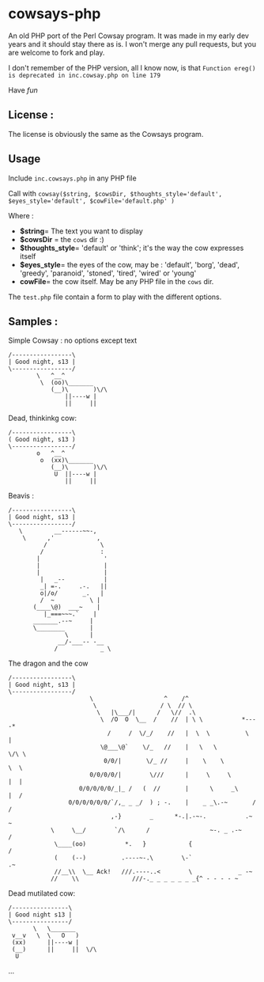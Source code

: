 # cowsays-php
An old PHP port of the Perl Cowsay program. It was made in my early dev years and it should stay there as is. I won't merge any pull requests, but you are welcome to fork and play.

I don't remember of the PHP version, all I know now, is that `Function ereg() is deprecated in inc.cowsay.php on line 179`

Have _fun_

## License :
The license is obviously the same as the Cowsays program.

## Usage
Include `inc.cowsays.php` in any PHP file

Call with `cowsay($string, $cowsDir, $thoughts_style='default', $eyes_style='default', $cowFile='default.php' )`

Where :

  - **$string**= The text you want to display
  - **$cowsDir** = the `cows` dir :)
  - **$thoughts_style**= 'default' or 'think'; it's the way the cow expresses itself
  - **$eyes_style**= the eyes of the cow, may be : 'default', 'borg', 'dead', 'greedy', 'paranoid', 'stoned', 'tired', 'wired' or 'young'
  - **cowFile**= the cow itself. May be any PHP file in the `cows` dir.
  
The `test.php` file contain a form to play with the different options.

## Samples :

Simple Cowsay : no options except text

```
/-----------------\
| Good night, s13 |
\-----------------/
        \   ^__^
         \  (oo)\_______
            (__)\       )\/\
                ||----w |
                ||     ||
```

Dead, thinkinkg cow:

```
/-----------------\
( Good night, s13 )
\-----------------/
        o   ^__^
         o  (xx)\_______
            (__)\       )\/\
             U  ||----w |
                ||     ||
```

Beavis :

```
/-----------------\
| Good night, s13 |
\-----------------/
   \         __------~~-,
    \      ,'            ,
          /               \
         /                :
        |                  '
        |                  |
        |                  |
         |   _--           |
         _| =-.     .-.   ||
         o|/o/       _.   |
         /  ~          \ |
       (____\@)  ___~    |
          |_===~~~.`    |
       _______.--~     |
       \________       |
                \      |
              __/-___-- -__
             /            _ \
```
The dragon and the cow
```
/-----------------\
| Good night, s13 |
\-----------------/
                       \                    ^    /^
                        \                  / \  // \
                         \   |\___/|      /   \//  .\
                          \  /O  O  \__  /    //  | \ \           *----*
                            /     /  \/_/    //   |  \  \          \   |
                          \@___\@`    \/_   //    |   \   \         \/\ \
                           0/0/|       \/_ //     |    \    \         \  \
                       0/0/0/0/|        \///      |     \     \       |  |
                    0/0/0/0/0/_|_ /   (  //       |      \     _\     |  /
                 0/0/0/0/0/0/`/,_ _ _/  ) ; -.    |    _ _\.-~       /   /
                             ,-}        _      *-.|.-~-.           .~    ~
            \     \__/        `/\      /                 ~-. _ .-~      /
             \____(oo)           *.   }            {                   /
             (    (--)          .----~-.\        \-`                 .~
             //__\\  \__ Ack!   ///.----..<        \             _ -~
            //    \\               ///-._ _ _ _ _ _ _{^ - - - - ~

```

Dead mutilated cow:

```
/----------------\
| Good night s13 |
\----------------/
       \   \_______
 v__v   \  \   O   )
 (xx)      ||----w |
 (__)      ||     ||  \/\
  U 
```
...
